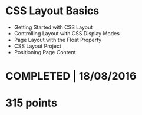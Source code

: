 # CSS Layout Basics
- Getting Started with CSS Layout
- Controlling Layout with CSS Display Modes
- Page Layout with the Float Property
- CSS Layout Project
- Positioning Page Content

# COMPLETED | 18/08/2016
# 315 points

